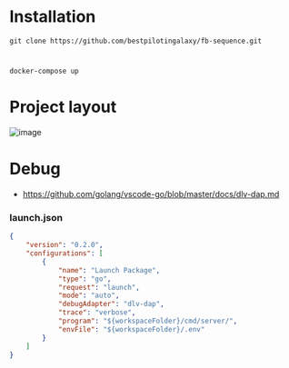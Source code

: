 # Installation

    git clone https://github.com/bestpilotingalaxy/fb-sequence.git
#
    
    docker-compose up

# Project layout
![image](https://user-images.githubusercontent.com/59182467/129530759-976a3279-fcf8-44b7-95c5-4d9373d9139a.png)



# Debug

* https://github.com/golang/vscode-go/blob/master/docs/dlv-dap.md


### launch.json
```json
{
    "version": "0.2.0",
    "configurations": [
        {
            "name": "Launch Package",
            "type": "go",
            "request": "launch",
            "mode": "auto",
            "debugAdapter": "dlv-dap",
            "trace": "verbose",
            "program": "${workspaceFolder}/cmd/server/",
            "envFile": "${workspaceFolder}/.env"
        }
    ]
}
```
